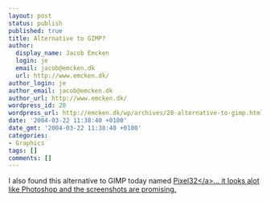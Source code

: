```yaml
---
layout: post
status: publish
published: true
title: Alternative to GIMP?
author:
  display_name: Jacob Emcken
  login: je
  email: jacob@emcken.dk
  url: http://www.emcken.dk/
author_login: je
author_email: jacob@emcken.dk
author_url: http://www.emcken.dk/
wordpress_id: 20
wordpress_url: http://emcken.dk/wp/archives/20-alternative-to-gimp.html
date: '2004-03-22 11:38:40 +0100'
date_gmt: '2004-03-22 11:38:40 +0100'
categories:
- Graphics
tags: []
comments: []
---
```

<p>I also found this alternative to GIMP today named <a href="http:&#47;&#47;pixel32.box.sk&#47;">Pixel32<&#47;a>... it looks alot like Photoshop and the screenshots are promising.</p>
